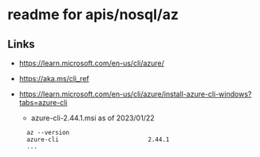 # readme for apis/nosql/az 

## Links

- https://learn.microsoft.com/en-us/cli/azure/
- https://aka.ms/cli_ref
- https://learn.microsoft.com/en-us/cli/azure/install-azure-cli-windows?tabs=azure-cli
  - azure-cli-2.44.1.msi as of 2023/01/22
  
  ```
    az --version
    azure-cli                         2.44.1
    ...
  ```

